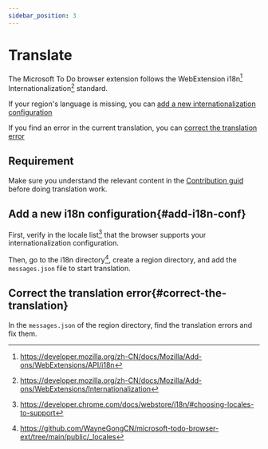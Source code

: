 ```yaml
---
sidebar_position: 3
---
```


# Translate

The Microsoft To Do browser extension follows the WebExtension i18n[^1] Internationalization[^2] standard.

If your region's language is missing, you can [add a new internationalization configuration](#add-i18n-conf)

If you find an error in the current translation, you can [correct the translation error](#correct-the-translation)


## Requirement

Make sure you understand the relevant content in the [Contribution guid](./contribution-guid.md) before doing translation work.


## Add a new i18n configuration{#add-i18n-conf}

First, verify in the locale list[^3] that the browser supports your internationalization configuration.

Then, go to the i18n directory[^4], create a region directory, and add the `messages.json` file to start translation.


## Correct the translation error{#correct-the-translation}

In the `messages.json` of the region directory, find the translation errors and fix them.


[^1]: https://developer.mozilla.org/zh-CN/docs/Mozilla/Add-ons/WebExtensions/API/i18n
[^2]: https://developer.mozilla.org/zh-CN/docs/Mozilla/Add-ons/WebExtensions/Internationalization
[^3]: https://developer.chrome.com/docs/webstore/i18n/#choosing-locales-to-support
[^4]: https://github.com/WayneGongCN/microsoft-todo-browser-ext/tree/main/public/_locales